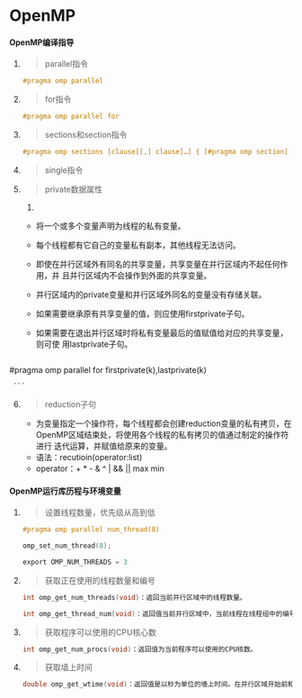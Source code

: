 # OpenMP

#### OpenMP编译指导

1. > parallel指令

   ```c
   #pragma omp parallel
   ```

2. > for指令

   ```c 
   #pragma omp parallel for
   ```

3. > sections和section指令

   ``` c  
   #pragma omp sections [clause[[,] clause]…] { [#pragma omp section] structured block [#pragma omp section] structured block …… }
   ```

4. > single指令

5. > private数据属性

   1. 

   - 将一个或多个变量声明为线程的私有变量。 

   - 每个线程都有它自己的变量私有副本，其他线程无法访问。 

   -  即使在并行区域外有同名的共享变量，共享变量在并行区域内不起任何作用，并 且并行区域内不会操作到外面的共享变量。

   - 并行区域内的private变量和并行区域外同名的变量没有存储关联。

   - 如果需要继承原有共享变量的值，则应使用firstprivate子句。 

   -  如果需要在退出并行区域时将私有变量最后的值赋值给对应的共享变量，则可使 用lastprivate子句。
     ``` c
#pragma omp parallel for firstprivate(k),lastprivate(k)
    
     ```

   

 6. > reduction子句

      - 为变量指定一个操作符，每个线程都会创建reduction变量的私有拷贝，在 OpenMP区域结束处，将使用各个线程的私有拷贝的值通过制定的操作符进行 迭代运算，并赋值给原来的变量。 
      -  语法：recutioin(operator:list) 
      -  operator：+ * - & ^ | && || max min



#### OpenMP运行库历程与环境变量

1. > 设置线程数量，优先级从高到低

   ``` c
   #pragma omp parallel num_thread(8)
   
   omp_set_num_thread(8);
   
   export OMP_NUM_THREADS = 3
   ```

2. > 获取正在使用的线程数量和编号

   ```c
   int omp_get_num_threads(void)：返回当前并行区域中的线程数量。
   
   int omp_get_thread_num(void)：返回值当前并行区域中，当前线程在线程组中的编号。这个编号从0开始。
   ```


3. > 获取程序可以使用的CPU核心数

   ```c
   int omp_get_num_procs(void)：返回值为当前程序可以使用的CPU核数。
   ```

4. > 获取墙上时间

   ```c
   double omp_get_wtime(void)：返回值是以秒为单位的墙上时间。在并行区域开始前和结束后分别调用该函数，并求取两次返回值的差，便可计算出并行执行的时间。
   ```

   